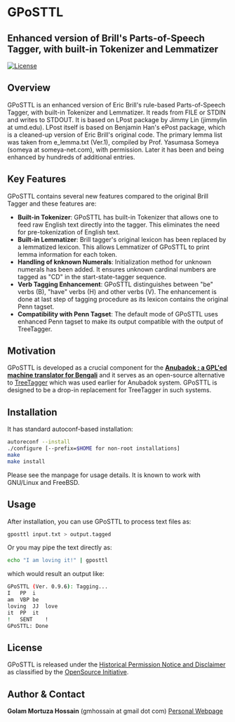 # GPoSTTL

## Enhanced version of Brill's Parts-of-Speech Tagger, with built-in Tokenizer and Lemmatizer

[![License](https://img.shields.io/badge/License-Historical%20Permission%20Notice%20and%20Disclaimer-green.svg)](COPYING)

## Overview

GPoSTTL is an enhanced version of Eric Brill's rule-based Parts-of-Speech Tagger, with built-in Tokenizer and Lemmatizer. 
It reads from FILE or STDIN and writes to STDOUT. It is based on LPost package by Jimmy Lin (jimmylin at umd.edu). 
LPost itself is based on Benjamin Han's ePost package, which is a cleaned-up version of Eric Brill's original code. 
The primary lemma list was taken from e_lemma.txt (Ver.1), compiled by Prof. Yasumasa Someya (someya at someya-net.com),
with permission. Later it has been and being enhanced by hundreds of additional entries.


## Key Features
GPoSTTL contains several new features compared to the original Brill Tagger and these features are:

- **Built-in Tokenizer**: GPoSTTL has built-in Tokenizer that allows one to feed raw English text directly into the tagger. This eliminates the need for pre-tokenization of English text.
- **Built-in Lemmatizer**: Brill tagger's original lexicon has been replaced by a lemmatized lexicon. This allows Lemmatizer of GPoSTTL to print lemma information for each token.
- **Handling of knknown Numerals**: Initialization method for unknown numerals has been added. It ensures unknown cardinal numbers are tagged as "CD" in the start-state-tagger sequence.
- **Verb Tagging Enhancement**: GPoSTTL distinguishes between "be" verbs (B), "have" verbs (H) and other verbs (V). The enhancement is done at last step of tagging procedure as its lexicon contains the original Penn tagset.
- **Compatibility with Penn Tagset**: The default mode of GPoSTTL uses enhanced Penn tagset to make its output compatible with the output of TreeTagger.


## Motivation

GPoSTTL is developed as a crucial component for the **[Anubadok : a GPL'ed machine translator for Bengali](https://github.com/golam-m-hossain/anubadok)** 
and it serves as an open-source alternative to [TreeTagger](http://www.ims.uni-stuttgart.de/projekte/corplex/TreeTagger/) which was used earlier for Anubadok system.
GPoSTTL is designed to be a drop-in replacement for TreeTagger in such systems.

## Installation

It has standard autoconf-based installation:

```bash
autoreconf --install
./configure [--prefix=$HOME for non-root installations]
make
make install
```
Please see the manpage for usage details. It is known to work with GNU/Linux and FreeBSD.


## Usage

After installation, you can use GPoSTTL to process text files as:

```bash
gposttl input.txt > output.tagged
```
Or you may pipe the text directly as:

```bash
echo "I am loving it!" | gposttl
```
which would result an output like:
```bash
GPoSTTL (Ver. 0.9.6): Tagging...
I	PP	i
am	VBP	be
loving	JJ	love
it	PP	it
!	SENT	!
GPoSTTL: Done
```

## License
GPoSTTL is released under the [Historical Permission Notice and Disclaimer](COPYING) as classified 
by the [OpenSource Initiative](https://www.opensource.org/licenses/).

## Author & Contact

**Golam Mortuza Hossain**   (gmhossain at gmail dot com)  [Personal Webpage](https://www.iiserkol.ac.in/~ghossain/)




